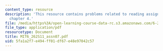 ```yaml
---
content_type: resource
description: 'This resource contains problems related to reading assignments: finish
  chapter 4.'
file: /media/https%3A/open-learning-course-data-rc.s3.amazonaws.com/6-262-discrete-stochastic-processes-spring-2011/5fa1a2f7e494ff01df67e48e97042c57_MIT6_262S11_assn07.pdf
file_type: application/pdf
resourcetype: Document
title: MIT6_262S11_assn07.pdf
uid: 5fa1a2f7-e494-ff01-df67-e48e97042c57
---
```

